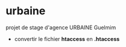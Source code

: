 # urbaine
projet de stage d'agence URBAINE Guelmim

+ convertir le fichier **htaccess** en **.htaccess**
